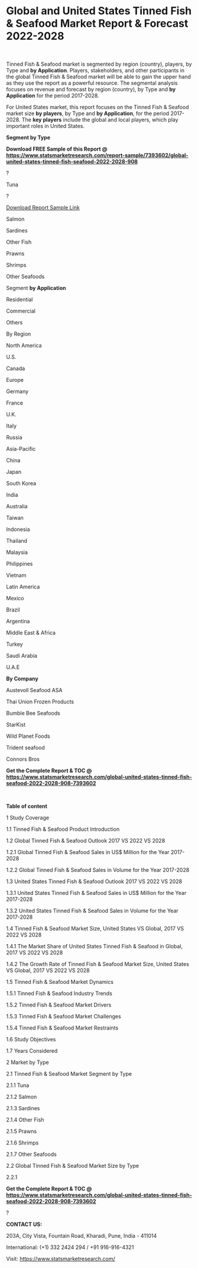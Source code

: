 <h1>Global and United States Tinned Fish & Seafood Market Report & Forecast 2022-2028</h1><br/><p>Tinned Fish & Seafood market is segmented by region (country), players, by Type and <strong>by Application</strong>. Players, stakeholders, and other participants in the global Tinned Fish & Seafood market will be able to gain the upper hand as they use the report as a powerful resource. The segmental analysis focuses on revenue and forecast by region (country), by Type and <strong>by Application</strong> for the period 2017-2028.</p>
 
 
 
 <p>For United States market, this report focuses on the Tinned Fish & Seafood market size <strong>by players</strong>, by Type and <strong>by Application</strong>, for the period 2017-2028. The <strong>key players</strong> include the global and local players, which play important roles in United States.</p>
 
 
 
 <p><strong>Segment by Type</strong></p>
 
 
 
 <div><b>Download FREE Sample of this Report @ <a href="https://www.statsmarketresearch.com/download-free-sample/7393602/global-united-states-tinned-fish-seafood-2022-2028-908">https://www.statsmarketresearch.com/report-sample/7393602/global-united-states-tinned-fish-seafood-2022-2028-908</a></b></div>
 
 
 
 <p>? </p>
 
 
 
 <p>Tuna</p>
 
 
 
 <p>? </p>
 
 
 
 <p><a href="https://www.statsmarketresearch.com/download-free-sample/7393602/global-united-states-tinned-fish-seafood-2022-2028-908">Download Report Sample Link</a></p>
 
 
 
 <p>Salmon</p>
 
 
 
 <p>Sardines</p>
 
 
 
 <p>Other Fish</p>
 
 
 
 <p>Prawns</p>
 
 
 
 <p>Shrimps</p>
 
 
 
 <p>Other Seafoods</p>
 
 
 
 <p>Segment <strong>by Application</strong></p>
 
 
 
 <p>Residential</p>
 
 
 
 <p>Commercial</p>
 
 
 
 <p>Others</p>
 
 
 
 <p>By Region</p>
 
 
 
 <p>North America</p>
 
 
 
 <p>U.S.</p>
 
 
 
 <p>Canada</p>
 
 
 
 <p>Europe</p>
 
 
 
 <p>Germany</p>
 
 
 
 <p>France</p>
 
 
 
 <p>U.K.</p>
 
 
 
 <p>Italy</p>
 
 
 
 <p>Russia</p>
 
 
 
 <p>Asia-Pacific</p>
 
 
 
 <p>China</p>
 
 
 
 <p>Japan</p>
 
 
 
 <p>South Korea</p>
 
 
 
 <p>India</p>
 
 
 
 <p>Australia</p>
 
 
 
 <p>Taiwan</p>
 
 
 
 <p>Indonesia</p>
 
 
 
 <p>Thailand</p>
 
 
 
 <p>Malaysia</p>
 
 
 
 <p>Philippines</p>
 
 
 
 <p>Vietnam</p>
 
 
 
 <p>Latin America</p>
 
 
 
 <p>Mexico</p>
 
 
 
 <p>Brazil</p>
 
 
 
 <p>Argentina</p>
 
 
 
 <p>Middle East & Africa</p>
 
 
 
 <p>Turkey</p>
 
 
 
 <p>Saudi Arabia</p>
 
 
 
 <p>U.A.E</p>
 
 
 
 <p><strong>By Company</strong></p>
 
 
 
 <p>Austevoll Seafood ASA</p>
 
 
 
 <p>Thai Union Frozen Products</p>
 
 
 
 <p>Bumble Bee Seafoods</p>
 
 
 
 <p>StarKist</p>
 
 
 
 <p>Wild Planet Foods</p>
 
 
 
 <p>Trident seafood</p>
 
 
 
 <p>Connors Bros</p>
 
 
 
 <div><b>Get the Complete Report & TOC @ <a href="https://www.statsmarketresearch.com/global-united-states-tinned-fish-seafood-2022-2028-908-7393602">https://www.statsmarketresearch.com/global-united-states-tinned-fish-seafood-2022-2028-908-7393602</a></b></div>
 
 
 
 <p><br />
 
 <b>Table of content</b></p>
 
 
 
 <p>1 Study Coverage<br />
 
 1.1 Tinned Fish & Seafood Product Introduction<br />
 
 1.2 Global Tinned Fish & Seafood Outlook 2017 VS 2022 VS 2028<br />
 
 1.2.1 Global Tinned Fish & Seafood Sales in US$ Million for the Year 2017-2028<br />
 
 1.2.2 Global Tinned Fish & Seafood Sales in Volume for the Year 2017-2028<br />
 
 1.3 United States Tinned Fish & Seafood Outlook 2017 VS 2022 VS 2028<br />
 
 1.3.1 United States Tinned Fish & Seafood Sales in US$ Million for the Year 2017-2028<br />
 
 1.3.2 United States Tinned Fish & Seafood Sales in Volume for the Year 2017-2028<br />
 
 1.4 Tinned Fish & Seafood Market Size, United States VS Global, 2017 VS 2022 VS 2028<br />
 
 1.4.1 The Market Share of United States Tinned Fish & Seafood in Global, 2017 VS 2022 VS 2028<br />
 
 1.4.2 The Growth Rate of Tinned Fish & Seafood Market Size, United States VS Global, 2017 VS 2022 VS 2028<br />
 
 1.5 Tinned Fish & Seafood Market Dynamics<br />
 
 1.5.1 Tinned Fish & Seafood Industry Trends<br />
 
 1.5.2 Tinned Fish & Seafood Market Drivers<br />
 
 1.5.3 Tinned Fish & Seafood Market Challenges<br />
 
 1.5.4 Tinned Fish & Seafood Market Restraints<br />
 
 1.6 Study Objectives<br />
 
 1.7 Years Considered<br />
 
 2 Market by Type<br />
 
 2.1 Tinned Fish & Seafood Market Segment by Type<br />
 
 2.1.1 Tuna<br />
 
 2.1.2 Salmon<br />
 
 2.1.3 Sardines<br />
 
 2.1.4 Other Fish<br />
 
 2.1.5 Prawns<br />
 
 2.1.6 Shrimps<br />
 
 2.1.7 Other Seafoods<br />
 
 2.2 Global Tinned Fish & Seafood Market Size by Type<br />
 
 2.2.1</p>
 
 
 
 <div><b>Get the Complete Report & TOC @ <a href="https://www.statsmarketresearch.com/global-united-states-tinned-fish-seafood-2022-2028-908-7393602">https://www.statsmarketresearch.com/global-united-states-tinned-fish-seafood-2022-2028-908-7393602</a></b></div>
 
 
 
 <p>? </p>
 
 
 
 <p><b>CONTACT US:</b><br />
 
 203A, City Vista, Fountain Road, Kharadi, Pune, India - 411014<br />
 
 International: (+1) 332 2424 294 / +91 916-916-4321<br />
 
 Visit: <a href="https://www.statsmarketresearch.com/">https://www.statsmarketresearch.com/</a></p>